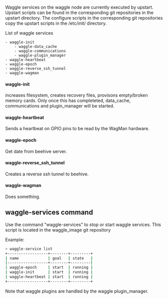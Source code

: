 

Waggle services on the waggle node are currently executed by upstart. Upstart scripts can be found in the corresponding git repositories in the upstart directory. The configure scripts in the corresponding git repositories copy the upstart scripts in the /etc/init/ directory.

List of waggle services
```text
- waggle-init 
    - waggle-data_cache
    - waggle-communications	  			 
    - waggle-plugin_manager
- waggle-heartbeat
- waggle-epoch
- waggle-reverse_ssh_tunnel
- waggle-wagman
```

#### waggle-init
increases filesystem, creates recovery files, provisons empty/broken memory cards. Only once this has completeted, data_cache, communications and plugin_manager will be started.

#### waggle-heartbeat
Sends a heartbeat on GPIO pins to be read by the WagMan hardware.

#### waggle-epoch
Get date from beehive server.

#### waggle-reverse_ssh_tunnel
Creates a reverse ssh tunnel to beehive.

#### waggle-wagman
Does something.

## waggle-services command

Use the command "waggle-services" to stop or start waggle services. This script is located in the waggle_image git repository

Example:
```bash
> waggle-service list
+------------------+--------+---------+
| name             | goal   | state   |
|------------------+--------+---------|
| waggle-epoch     | start  | running |
| waggle-init      | start  | running |
| waggle-heartbeat | start  | running |
+------------------+--------+---------+
```


Note that waggle plugins are handled by the waggle plugin_manager.



